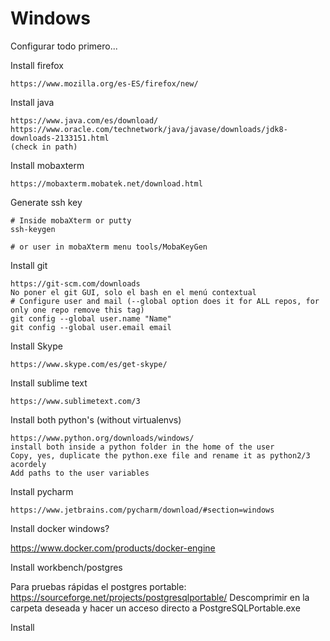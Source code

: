 # Windows


Configurar todo primero...



Install firefox

	https://www.mozilla.org/es-ES/firefox/new/	

Install java

	https://www.java.com/es/download/
	https://www.oracle.com/technetwork/java/javase/downloads/jdk8-downloads-2133151.html
	(check in path)

Install mobaxterm

	https://mobaxterm.mobatek.net/download.html

Generate ssh key

	# Inside mobaXterm or putty
	ssh-keygen 

	# or user in mobaXterm menu tools/MobaKeyGen

Install git

	https://git-scm.com/downloads
	No poner el git GUI, solo el bash en el menú contextual
	# Configure user and mail (--global option does it for ALL repos, for only one repo remove this tag)
	git config --global user.name "Name"
	git config --global user.email email


Install Skype

	https://www.skype.com/es/get-skype/

Install sublime text

	https://www.sublimetext.com/3

Install both python's (without virtualenvs)

	https://www.python.org/downloads/windows/
	install both inside a python folder in the home of the user
	Copy, yes, duplicate the python.exe file and rename it as python2/3 acordely
	Add paths to the user variables
	
Install pycharm

	https://www.jetbrains.com/pycharm/download/#section=windows

Install docker windows?

https://www.docker.com/products/docker-engine

Install workbench/postgres

Para pruebas rápidas el postgres portable: https://sourceforge.net/projects/postgresqlportable/
Descomprimir en la carpeta deseada y hacer un acceso directo a PostgreSQLPortable.exe

Install 


